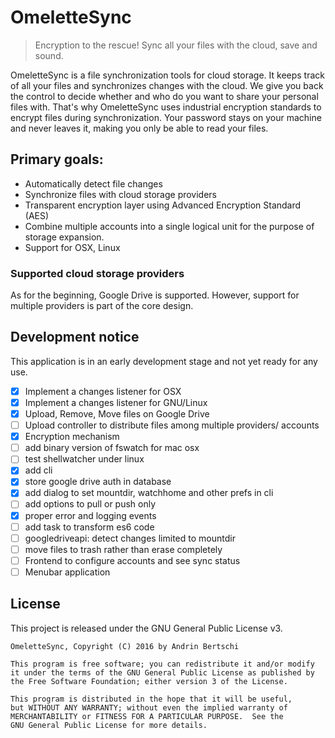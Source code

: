 # OmeletteSync

> Encryption to the rescue! Sync all your files with the cloud, save and sound.

OmeletteSync is a file synchronization tools for cloud storage.
It keeps track of all your files and synchronizes changes with the cloud. We give you back the control to decide whether and who do you want to share your personal files with. That's why OmeletteSync uses industrial encryption standards to encrypt files during synchronization. Your password stays on your machine and never leaves it, making you only be able to read your files.

## Primary goals:

- Automatically detect file changes
- Synchronize files with cloud storage providers
- Transparent encryption layer using Advanced Encryption Standard (AES)
- Combine multiple accounts into a single logical unit for the purpose of storage expansion.
- Support for OSX, Linux

### Supported cloud storage providers
As for the beginning, Google Drive is supported.
However, support for multiple providers is part of the core design.

## Development notice

This application is in an early development stage and not yet ready for any use.

- [x] Implement a changes listener for OSX
- [x] Implement a changes listener for GNU/Linux
- [x] Upload, Remove, Move files on Google Drive
- [ ] Upload controller to distribute files among multiple providers/ accounts
- [x] Encryption mechanism
- [ ] add binary version of fswatch for mac osx
- [ ] test shellwatcher under linux
- [x] add cli
 - [x] store google drive auth in database
 - [x] add dialog to set mountdir, watchhome and other prefs in cli
 - [ ] add options to pull or push only
- [x] proper error and logging events
- [ ] add task to transform es6 code
- [ ] googledriveapi: detect changes limited to mountdir
- [ ] move files to trash rather than erase completely
- [ ] Frontend to configure accounts and see sync status
- [ ] Menubar application

## License
This project is released under the GNU General Public License v3.
```
OmeletteSync, Copyright (C) 2016 by Andrin Bertschi

This program is free software; you can redistribute it and/or modify
it under the terms of the GNU General Public License as published by
the Free Software Foundation; either version 3 of the License.

This program is distributed in the hope that it will be useful,
but WITHOUT ANY WARRANTY; without even the implied warranty of
MERCHANTABILITY or FITNESS FOR A PARTICULAR PURPOSE.  See the
GNU General Public License for more details.
```
